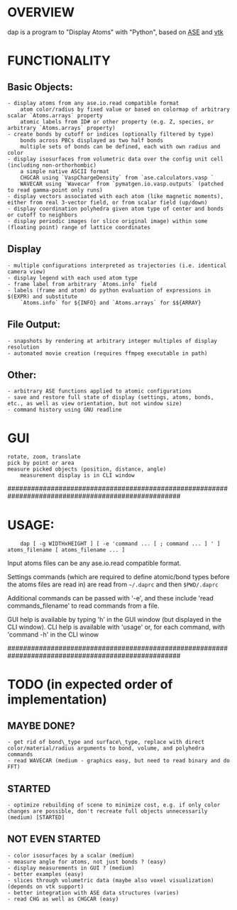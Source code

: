 # OVERVIEW

dap is a program to "Display Atoms" with "Python", based on [ASE](https://wiki.fysik.dtu.dk/ase) and [vtk](https://pypi.org/project/vtk)

# FUNCTIONALITY

## Basic Objects:
    - display atoms from any ase.io.read compatible format
        atom color/radius by fixed value or based on colormap of arbitrary scalar `Atoms.arrays` property
        atomic labels from ID# or other property (e.g. Z, species, or arbitrary `Atoms.arrays` property)
    - create bonds by cutoff or indices (optionally filtered by type)
        bonds across PBCs displayed as two half bonds
        multiple sets of bonds can be defined, each with own radius and color
    - display isosurfaces from volumetric data over the config unit cell (including non-orthorhombic)
        a simple native ASCII format
        CHGCAR using `VaspChargeDensity` from `ase.calculators.vasp `
        WAVECAR using `Wavecar` from `pymatgen.io.vasp.outputs` (patched to read gamma-point only runs)
    - display vectors associated with each atom (like magnetic moments), either from real 3-vector field, or from scalar field (up/down)
    - display coordination polyhedra given atom type of center and bonds or cutoff to neighbors
    - display periodic images (or slice original image) within some (floating point) range of lattice coordinates

## Display
    - multiple configurations interpreted as trajectories (i.e. identical camera view)
    - display legend with each used atom type
    - frame label from arbitrary `Atoms.info` field
    - labels (frame and atom) do python evaluation of expressions in $(EXPR) and substitute
        `Atoms.info` for ${INFO} and `Atoms.arrays` for $${ARRAY}

## File Output:
    - snapshots by rendering at arbitrary integer multiples of display resolution
    - automated movie creation (requires ffmpeg executable in path)

## Other:
    - arbitrary ASE functions applied to atomic configurations
    - save and restore full state of display (settings, atoms, bonds, etc., as well as view orientation, but not window size)
    - command history using GNU readline 

# GUI
    rotate, zoom, translate
    pick by point or area
    measure picked objects (position, distance, angle)
        measurement display is in CLI window

####################################################################################################

# USAGE:
```
    dap [ -g WIDTHxHEIGHT ] [ -e 'command ... [ ; command ... ] ' ] atoms_filename [ atoms_filename ... ]
```
Input atoms files can be any ase.io.read compatible format.

Settings commands (which are required to define atomic/bond types before the atoms files are read in) 
are read from
``
    ~/.daprc
``
and then
``
    $PWD/.daprc
``

Additional commands can be passed with '-e', and these include 'read commands\_filename' to read 
commands from a file.

GUI help is available by typing 'h' in the GUI window (but displayed in the CLI window).
CLI help is available with 'usage' or, for each command, with 'command -h' in the CLI winow

####################################################################################################

# TODO (in expected order of implementation)
##    MAYBE DONE?
    - get rid of bond\_type and surface\_type, replace with direct color/material/radius arguments to bond, volume, and polyhedra commands
    - read WAVECAR (medium - graphics easy, but need to read binary and do FFT)

##    STARTED
    - optimize rebuilding of scene to minimize cost, e.g. if only color changes are possible, don't recreate full objects unnecessarily (medium) [STARTED]

##    NOT EVEN STARTED
    - color isosurfaces by a scalar (medium)
    - measure angle for atoms, not just bonds ? (easy)
    - display measurements in GUI ? (medium)
    - better examples (easy)
    - slices through volumetric data (maybe also voxel visualization) (depends on vtk support)
    - better integration with ASE data structures (varies)
    - read CHG as well as CHGCAR (easy)
